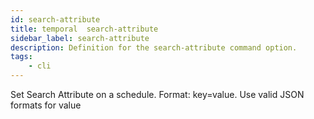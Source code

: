 ```yaml
---
id: search-attribute
title: temporal  search-attribute
sidebar_label: search-attribute
description: Definition for the search-attribute command option.
tags:
	- cli
---
```


 Set Search Attribute on a schedule. Format: key=value. Use valid JSON formats for value
